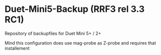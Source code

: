 # Duet-Mini5-Backup (RRF3 rel 3.3 RC1)

Repository of backupfiles for Duet Mini 5+ / 2+

Mind this configuration does use mag-probe as Z-probe and requires that installement
